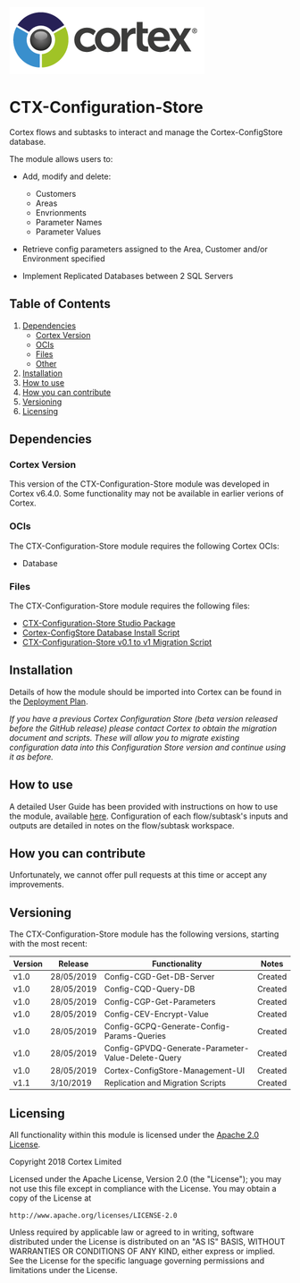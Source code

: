 <a href="https://www.cortex-ia.com/" target="_blank"><img src="https://github.com/CortexIATest/CTXImages/blob/master/Cortex-350-120.png" alt="Welcome to Cortex!" width="350" height="120" border="0"></a>

# CTX-Configuration-Store
Cortex flows and subtasks to interact and manage the Cortex-ConfigStore database.

The module allows users to:
* Add, modify and delete:
  * Customers
  * Areas
  * Envrionments
  * Parameter Names
  * Parameter Values

* Retrieve config parameters assigned to the Area, Customer and/or Environment specified

* Implement Replicated Databases between 2 SQL Servers


## Table of Contents
1) [Dependencies](#dependencies)
    * [Cortex Version](#cortex-version)
    * [OCIs](#ocis)
    * [Files](#files)
    * [Other](#other)
1) [Installation](#installation)
1) [How to use](#how-to-use)
1) [How you can contribute](#how-you-can-contribute)
1) [Versioning](#versioning)
1) [Licensing](#licensing)

## Dependencies
### Cortex Version
This version of the CTX-Configuration-Store module was developed in Cortex v6.4.0. Some functionality may not be available in earlier verions of Cortex.

### OCIs
The CTX-Configuration-Store module requires the following Cortex OCIs:
* Database

### Files
The CTX-Configuration-Store module requires the following files:
* [CTX-Configuration-Store Studio Package](https://github.com/CortexIntelligentAutomation/CTX-Configuration-Store/releases/download/untagged-65b7745783574262f475/CTX-Configuration-Store.studiopkg)
* [Cortex-ConfigStore Database Install Script](https://github.com/CortexIntelligentAutomation/CTX-Configuration-Store/releases/download/untagged-65b7745783574262f475/CTX-Configuration-Deployment-Script.sql)
* [CTX-Configuration-Store v0.1 to v1 Migration Script](https://github.com/CortexIntelligentAutomation/CTX-Configuration-Store/releases/download/untagged-65b7745783574262f475/Configuration_v01-to-v1_Migration.sql)


## Installation
Details of how the module should be imported into Cortex can be found in the [Deployment Plan](https://github.com/CortexIntelligentAutomation/CTX-Configuration-Store/blob/master/CTX-Configuration-Store%20-%20Deployment%20Plan.pdf).

*If you have a previous Cortex Configuration Store (beta version released before the GitHub release) please contact Cortex to obtain the migration document and scripts. These will allow you to migrate existing configuration data into this Configuration Store version and continue using it as before.*

## How to use
A detailed User Guide has been provided with instructions on how to use the module, available [here](https://github.com/CortexIntelligentAutomation/CTX-Configuration-Store/blob/master/CTX-Configuration-Store%20-%20User%20Guide.pdf). Configuration of each flow/subtask's inputs and outputs are detailed in notes on the flow/subtask workspace.

## How you can contribute
Unfortunately, we cannot offer pull requests at this time or accept any improvements.

## Versioning
The CTX-Configuration-Store module has the following versions, starting with the most recent:

Version | Release | Functionality | Notes
------------ | ------------- | ----------- | -----------
v1.0 | 28/05/2019 | Config-CGD-Get-DB-Server | Created
v1.0 | 28/05/2019 | Config-CQD-Query-DB | Created
v1.0 | 28/05/2019 | Config-CGP-Get-Parameters | Created
v1.0 | 28/05/2019 | Config-CEV-Encrypt-Value | Created
v1.0 | 28/05/2019 | Config-GCPQ-Generate-Config-Params-Queries | Created
v1.0 | 28/05/2019 | Config-GPVDQ-Generate-Parameter-Value-Delete-Query | Created
v1.0 | 28/05/2019 | Cortex-ConfigStore-Management-UI | Created
v1.1 | 3/10/2019  | Replication and Migration Scripts | Created

## Licensing
All functionality within this module is licensed under the [Apache 2.0 License](https://www.apache.org/licenses/LICENSE-2.0).

Copyright 2018 Cortex Limited

Licensed under the Apache License, Version 2.0 (the "License");
you may not use this file except in compliance with the License.
You may obtain a copy of the License at

    http://www.apache.org/licenses/LICENSE-2.0

Unless required by applicable law or agreed to in writing, software
distributed under the License is distributed on an "AS IS" BASIS,
WITHOUT WARRANTIES OR CONDITIONS OF ANY KIND, either express or implied.
See the License for the specific language governing permissions and
limitations under the License.
